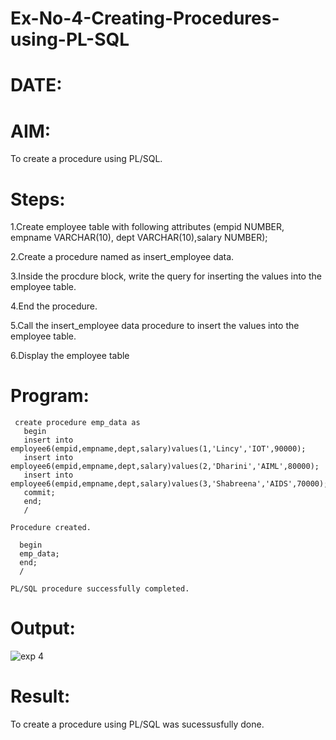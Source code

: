# Ex-No-4-Creating-Procedures-using-PL-SQL
# DATE:
# AIM: 
To create a procedure using PL/SQL.
# Steps:
1.Create employee table with following attributes (empid NUMBER, empname VARCHAR(10), dept VARCHAR(10),salary NUMBER);

2.Create a procedure named as insert_employee data.

3.Inside the procdure block, write the query for inserting the values into the employee table.

4.End the procedure.

5.Call the insert_employee data procedure to insert the values into the employee table.

6.Display the employee table

# Program:
```
 create procedure emp_data as
   begin
   insert into employee6(empid,empname,dept,salary)values(1,'Lincy','IOT',90000);
   insert into employee6(empid,empname,dept,salary)values(2,'Dharini','AIML',80000);
   insert into employee6(empid,empname,dept,salary)values(3,'Shabreena','AIDS',70000);
   commit;
   end;
   /

Procedure created.

  begin
  emp_data;
  end;
  /

PL/SQL procedure successfully completed.
```
# Output:
![exp 4](https://github.com/kancharlaNarmadha/Ex-No-4-Creating-Procedures-using-PL-SQL/assets/119559316/af12c622-a2af-4602-b8fc-39c5ecace4ea)


# Result:
To create a procedure using PL/SQL was sucessusfully done.
